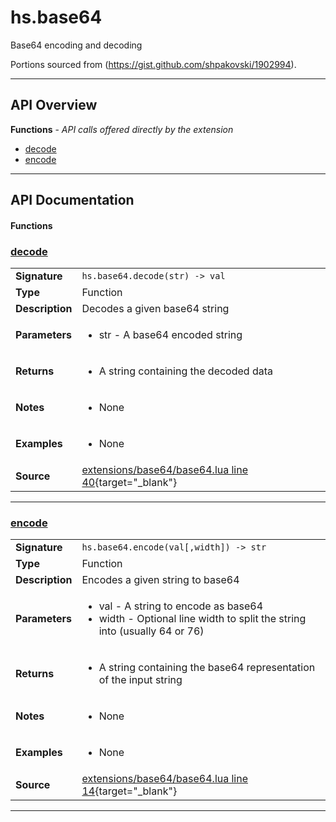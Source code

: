 # hs.base64

Base64 encoding and decoding

Portions sourced from (https://gist.github.com/shpakovski/1902994).

---

## API Overview
**Functions** - _API calls offered directly by the extension_
 * [decode](#decode)
 * [encode](#encode)


---

## API Documentation

#### Functions


### [decode](#decode)

|                                             |                                                                                     |
| --------------------------------------------|-------------------------------------------------------------------------------------|
| **Signature**                               | `hs.base64.decode(str) -> val`                                                                    |
| **Type**                                    | Function                                                                     |
| **Description**                             | Decodes a given base64 string                                                                     |
| **Parameters**                              | <ul><li>str - A base64 encoded string</li></ul> |
| **Returns**                                 | <ul><li>A string containing the decoded data</li></ul>          |
| **Notes**                                   | <ul><li>None</li></ul> |
| **Examples**                                | <ul><li>None</li></ul> |
| **Source**                                  | [extensions/base64/base64.lua line 40](https://github.com/CommandPost/CommandPost-App/blob/master/extensions/base64/base64.lua#L40){target="_blank"} |

---


### [encode](#encode)

|                                             |                                                                                     |
| --------------------------------------------|-------------------------------------------------------------------------------------|
| **Signature**                               | `hs.base64.encode(val[,width]) -> str`                                                                    |
| **Type**                                    | Function                                                                     |
| **Description**                             | Encodes a given string to base64                                                                     |
| **Parameters**                              | <ul><li>val - A string to encode as base64</li><li>width - Optional line width to split the string into (usually 64 or 76)</li></ul> |
| **Returns**                                 | <ul><li>A string containing the base64 representation of the input string</li></ul>          |
| **Notes**                                   | <ul><li>None</li></ul> |
| **Examples**                                | <ul><li>None</li></ul> |
| **Source**                                  | [extensions/base64/base64.lua line 14](https://github.com/CommandPost/CommandPost-App/blob/master/extensions/base64/base64.lua#L14){target="_blank"} |

---

